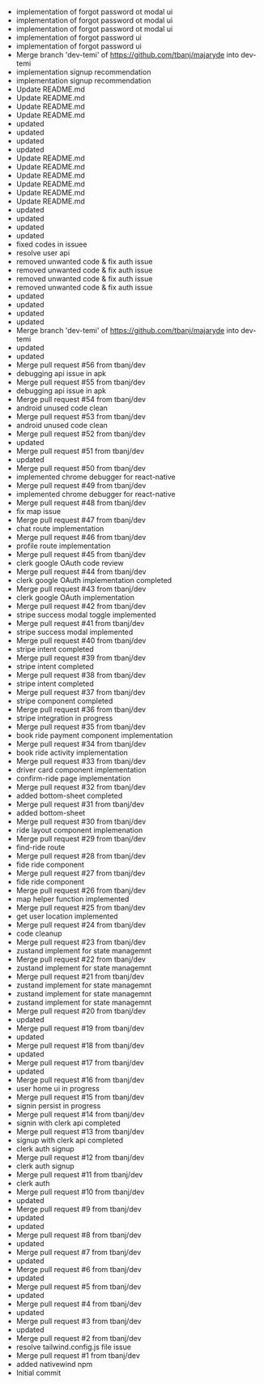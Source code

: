 - implementation of forgot password ot modal ui
- implementation of forgot password ot modal ui
- implementation of forgot password ot modal ui
- implementation of forgot password ui
- implementation of forgot password ui
- Merge branch 'dev-temi' of https://github.com/tbanj/majaryde into dev-temi
- implementation signup recommendation
- implementation signup recommendation
- Update README.md
- Update README.md
- Update README.md
- Update README.md
- updated
- updated
- updated
- updated
- Update README.md
- Update README.md
- Update README.md
- Update README.md
- Update README.md
- Update README.md
- updated
- updated
- updated
- updated
- fixed codes in issuee
- resolve user api
- removed unwanted code & fix auth issue
- removed unwanted code & fix auth issue
- removed unwanted code & fix auth issue
- removed unwanted code & fix auth issue
- updated
- updated
- updated
- updated
- Merge branch 'dev-temi' of https://github.com/tbanj/majaryde into dev-temi
- updated
- updated
- Merge pull request #56 from tbanj/dev
- debugging api issue in apk
- Merge pull request #55 from tbanj/dev
- debugging api issue in apk
- Merge pull request #54 from tbanj/dev
- android unused code clean
- Merge pull request #53 from tbanj/dev
- android unused code clean
- Merge pull request #52 from tbanj/dev
- updated
- Merge pull request #51 from tbanj/dev
- updated
- Merge pull request #50 from tbanj/dev
- implemented chrome debugger for react-native
- Merge pull request #49 from tbanj/dev
- implemented chrome debugger for react-native
- Merge pull request #48 from tbanj/dev
- fix map issue
- Merge pull request #47 from tbanj/dev
- chat route implementation
- Merge pull request #46 from tbanj/dev
- profile route implementation
- Merge pull request #45 from tbanj/dev
- clerk google OAuth code review
- Merge pull request #44 from tbanj/dev
- clerk google OAuth implementation completed
- Merge pull request #43 from tbanj/dev
- clerk google OAuth implementation
- Merge pull request #42 from tbanj/dev
- stripe success modal toggle implemented
- Merge pull request #41 from tbanj/dev
- stripe success modal implemented
- Merge pull request #40 from tbanj/dev
- stripe intent completed
- Merge pull request #39 from tbanj/dev
- stripe intent completed
- Merge pull request #38 from tbanj/dev
- stripe intent completed
- Merge pull request #37 from tbanj/dev
- stripe component completed
- Merge pull request #36 from tbanj/dev
- stripe integration in progress
- Merge pull request #35 from tbanj/dev
- book ride payment component  implementation
- Merge pull request #34 from tbanj/dev
- book ride activity implementation
- Merge pull request #33 from tbanj/dev
- driver card component implementation
- confirm-ride page implementation
- Merge pull request #32 from tbanj/dev
- added bottom-sheet completed
- Merge pull request #31 from tbanj/dev
- added bottom-sheet
- Merge pull request #30 from tbanj/dev
- ride layout component implemenation
- Merge pull request #29 from tbanj/dev
- find-ride route
- Merge pull request #28 from tbanj/dev
- fide ride component
- Merge pull request #27 from tbanj/dev
- fide ride component
- Merge pull request #26 from tbanj/dev
- map helper function implemented
- Merge pull request #25 from tbanj/dev
- get user location implemented
- Merge pull request #24 from tbanj/dev
- code cleanup
- Merge pull request #23 from tbanj/dev
- zustand implement for state managemnt
- Merge pull request #22 from tbanj/dev
- zustand implement for state managemnt
- Merge pull request #21 from tbanj/dev
- zustand implement for state managemnt
- zustand implement for state managemnt
- zustand implement for state managemnt
- Merge pull request #20 from tbanj/dev
- updated
- Merge pull request #19 from tbanj/dev
- updated
- Merge pull request #18 from tbanj/dev
- updated
- Merge pull request #17 from tbanj/dev
- updated
- Merge pull request #16 from tbanj/dev
- user home ui in progress
- Merge pull request #15 from tbanj/dev
- signin persist in progress
- Merge pull request #14 from tbanj/dev
- signin with clerk api completed
- Merge pull request #13 from tbanj/dev
- signup with clerk api completed
- clerk auth signup
- Merge pull request #12 from tbanj/dev
- clerk auth signup
- Merge pull request #11 from tbanj/dev
- clerk auth
- Merge pull request #10 from tbanj/dev
- updated
- Merge pull request #9 from tbanj/dev
- updated
- updated
- Merge pull request #8 from tbanj/dev
- updated
- Merge pull request #7 from tbanj/dev
- updated
- Merge pull request #6 from tbanj/dev
- updated
- Merge pull request #5 from tbanj/dev
- updated
- Merge pull request #4 from tbanj/dev
- updated
- Merge pull request #3 from tbanj/dev
- updated
- Merge pull request #2 from tbanj/dev
- resolve tailwind.config.js file issue
- Merge pull request #1 from tbanj/dev
- added nativewind npm
- Initial commit
